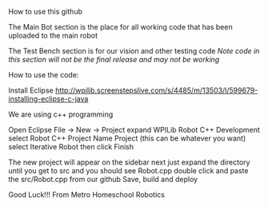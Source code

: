 How to use this github

The Main Bot section is the place for all working code that has been uploaded to the main robot

The Test Bench section is for our vision and other testing code 
*Note code in this section will not be the final release
and may not be working*

How to use the code:

Install Eclipse
http://wpilib.screenstepslive.com/s/4485/m/13503/l/599679-installing-eclipse-c-java

We are using c++ programming

Open Eclipse
File -> New -> Project
expand WPILib Robot C++ Development
select Robot C++ Project
Name Project (this can be whatever you want)
select Iterative Robot
then click Finish

The new project will appear on the sidebar next just expand the directory until you get to src
and you should see Robot.cpp double click and paste the src/Robot.cpp from our github 
Save, build and deploy 

Good Luck!!! From Metro Homeschool Robotics
